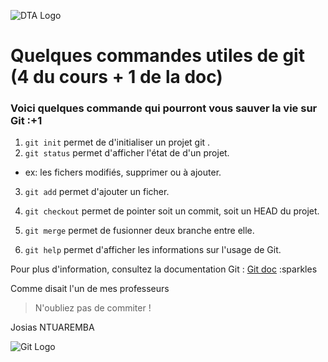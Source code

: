 ![DTA Logo](https://pbs.twimg.com/profile_images/641269147918331904/fI42CQcd_400x400.png)</div>
# Quelques commandes utiles de git (4 du cours + 1 de la doc)

### Voici quelques commande qui pourront vous sauver la vie sur Git :+1

1. ```git init``` permet de d'initialiser un projet git .
2. ```git status``` permet d'afficher l'état de d'un projet.
  * ex: les fichers modifiés, supprimer ou à ajouter.
3. ```git add``` permet d'ajouter un ficher.
4. ```git checkout``` permet de pointer soit un commit, soit un HEAD du 
projet.
5. ```git merge``` permet de fusionner deux branche entre elle.

6. ```git help``` permet d'afficher les informations sur l'usage de Git.

Pour plus d'information, consultez la documentation Git : [Git doc](https://git-scm.com/doc) :sparkles

Comme disait l'un de mes professeurs
>N'oubliez pas de commiter !

Josias NTUAREMBA 

![Git Logo](https://dynamicimagesfr-v2b.netdna-ssl.com/product_class_external_product/git_icon_128.png)
